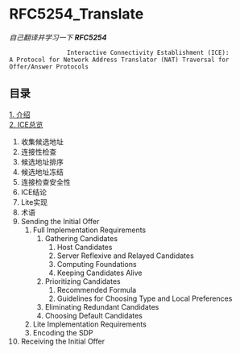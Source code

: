 # RFC5254_Translate
*自己翻译并学习一下 **RFC5254***  
```
				Interactive Connectivity Establishment (ICE):
A Protocol for Network Address Translator (NAT) Traversal for Offer/Answer Protocols
```

## 目录
[1. 介绍](./codes/Chapter1.md)  
[2. ICE总览](./codes/Chapter2.md)
   1. 收集候选地址
   2. 连接性检查
   3. 候选地址排序
   4. 候选地址冻结
   5. 连接检查安全性
   6. ICE结论
   7. Lite实现
3. 术语
4. Sending the Initial Offer
   1. Full Implementation Requirements
      1. Gathering Candidates
         1. Host Candidates
         2. Server Reflexive and Relayed Candidates
         3. Computing Foundations
         4. Keeping Candidates Alive
      2. Prioritizing Candidates
         1. Recommended Formula
         2. Guidelines for Choosing Type and Local Preferences
      3. Eliminating Redundant Candidates
      4. Choosing Default Candidates
   2. Lite Implementation Requirements
   3. Encoding the SDP
5. Receiving the Initial Offer


